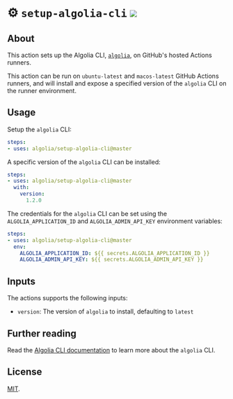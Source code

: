 # :gear: `setup-algolia-cli` ![](https://github.com/algolia/setup-algolia-cli/workflows/Tests/badge.svg)

## About
This action sets up the Algolia CLI, [`algolia`](https://www.algolia.com/doc/tools/cli), on GitHub's hosted Actions runners.

This action can be run on `ubuntu-latest` and `macos-latest` GitHub Actions runners, and will install and expose a specified version of the `algolia` CLI on the runner environment.

## Usage

Setup the `algolia` CLI:

```yaml
steps:
- uses: algolia/setup-algolia-cli@master
```

A specific version of the `algolia` CLI can be installed:

```yaml
steps:
- uses: algolia/setup-algolia-cli@master
  with:
    version:
      1.2.0
```

The credentials for the `algolia` CLI can be set using the `ALGOLIA_APPLICATION_ID` and `ALGOLIA_ADMIN_API_KEY` environment variables:

```yaml
steps:
- uses: algolia/setup-algolia-cli@master
  env:
    ALGOLIA_APPLICATION_ID: ${{ secrets.ALGOLIA_APPLICATION_ID }}
    ALGOLIA_ADMIN_API_KEY: ${{ secrets.ALGOLIA_ADMIN_API_KEY }}
```

## Inputs
The actions supports the following inputs:

- `version`: The version of `algolia` to install, defaulting to `latest`

## Further reading
Read the [Algolia CLI documentation](https://www.algolia.com/doc/tools/cli) to learn more about the `algolia` CLI.

## License
[MIT](LICENSE).